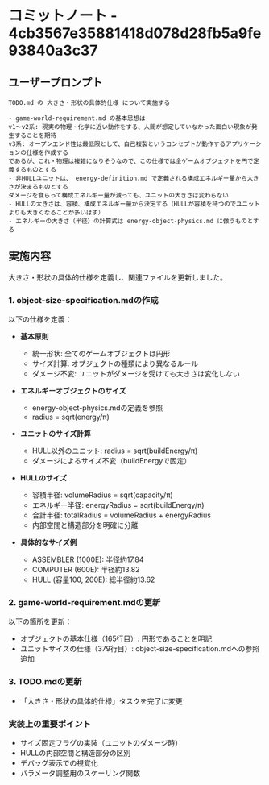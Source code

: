 # コミットノート - 4cb3567e35881418d078d28fb5a9fe93840a3c37

## ユーザープロンプト

```
TODO.md の 大きさ・形状の具体的仕様 について実施する

- game-world-requirement.md の基本思想は
v1〜v2系: 現実の物理・化学に近い動作をする、人間が想定していなかった面白い現象が発生することを期待
v3系: オープンエンド性は最低限として、自己複製というコンセプトが動作するアプリケーションの仕様を作成する
であるが、これ・物理は複雑になりそうなので、この仕様では全ゲームオブジェクトを円で定義するものとする
- 非HULLユニットは、 energy-definition.md で定義される構成エネルギー量から大きさが決まるものとする
ダメージを食らって構成エネルギー量が減っても、ユニットの大きさは変わらない
- HULLの大きさは、容積、構成エネルギー量から決定する（HULLが容積を持つのでユニットよりも大きくなることが多いはず）
- エネルギーの大きさ（半径）の計算式は energy-object-physics.md に倣うものとする
```

## 実施内容

大きさ・形状の具体的仕様を定義し、関連ファイルを更新しました。

### 1. object-size-specification.mdの作成

以下の仕様を定義：

- **基本原則**
  - 統一形状: 全てのゲームオブジェクトは円形
  - サイズ計算: オブジェクトの種類により異なるルール
  - ダメージ不変: ユニットがダメージを受けても大きさは変化しない

- **エネルギーオブジェクトのサイズ**
  - energy-object-physics.mdの定義を参照
  - radius = sqrt(energy/π)

- **ユニットのサイズ計算**
  - HULL以外のユニット: radius = sqrt(buildEnergy/π)
  - ダメージによるサイズ不変（buildEnergyで固定）
- **HULLのサイズ**
  - 容積半径: volumeRadius = sqrt(capacity/π)
  - エネルギー半径: energyRadius = sqrt(buildEnergy/π)
  - 合計半径: totalRadius = volumeRadius + energyRadius
  - 内部空間と構造部分を明確に分離

- **具体的なサイズ例**
  - ASSEMBLER (1000E): 半径約17.84
  - COMPUTER (600E): 半径約13.82
  - HULL (容量100, 200E): 総半径約13.62

### 2. game-world-requirement.mdの更新

以下の箇所を更新：

- オブジェクトの基本仕様（165行目）: 円形であることを明記
- ユニットサイズの仕様（379行目）: object-size-specification.mdへの参照追加

### 3. TODO.mdの更新

- 「大きさ・形状の具体的仕様」タスクを完了に変更

### 実装上の重要ポイント

- サイズ固定フラグの実装（ユニットのダメージ時）
- HULLの内部空間と構造部分の区別
- デバッグ表示での視覚化
- パラメータ調整用のスケーリング関数
